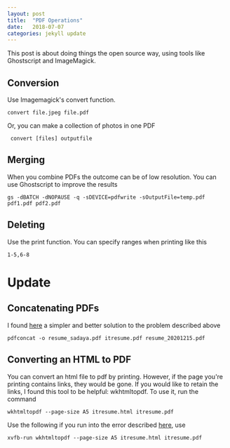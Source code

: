 ```yaml
---
layout: post
title:  "PDF Operations"
date:   2018-07-07
categories: jekyll update
---
```


This post is about doing things the open source way, using tools like Ghostscript and ImageMagick.

## Conversion
Use Imagemagick's convert function.
```
convert file.jpeg file.pdf
```
Or, you can make a collection of photos in one PDF
```
 convert [files] outputfile
```
## Merging
When you combine PDFs the outcome can be of low resolution. You can use Ghostscript to improve the results
```
gs -dBATCH -dNOPAUSE -q -sDEVICE=pdfwrite -sOutputFile=temp.pdf pdf1.pdf pdf2.pdf
```
## Deleting
Use the print function. You can specify ranges when printing like this
```
1-5,6-8
```
# Update

## Concatenating PDFs
I found [here](https://gotofritz.net/blog/joining-pdf-files-in-os-x-from-the-command-line/) a simpler and better solution to the problem described above 
```
pdfconcat -o resume_sadaya.pdf itresume.pdf resume_20201215.pdf
```

## Converting an HTML to PDF
You can convert an html file to pdf by printing. However, if the page you're printing contains links, they would be gone.  If you would like to retain the links, I found this tool to be helpful: wkhtmltopdf.  To use it, run the command
```
wkhtmltopdf --page-size A5 itresume.html itresume.pdf
```
Use the following if you run into the error described [here](https://www.itsolutionstuff.com/post/solved-qxcbconnection-could-not-connect-to-display-wkhtmltopdf-ubuntuexample.html), use
```
xvfb-run wkhtmltopdf --page-size A5 itresume.html itresume.pdf
```

